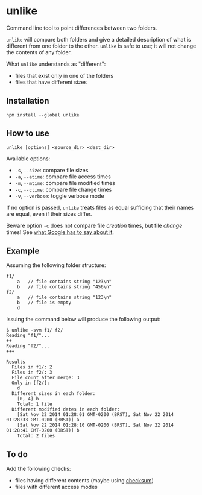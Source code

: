 unlike
======

Command line tool to point differences between two folders.

``unlike`` will compare both folders and give a detailed description of what is different from one 
folder to the other. ``unlike`` is safe to use; it will not change the contents of any folder.

What ``unlike`` understands as "different":

* files that exist only in one of the folders
* files that have different sizes

## Installation

    npm install --global unlike

## How to use

    unlike [options] <source_dir> <dest_dir>

Available options:

* ``-s``, ``--size``: compare file sizes
* ``-a``, ``--atime``: compare file access times
* ``-m``, ``--mtime``: compare file modified times
* ``-c``, ``--ctime``: compare file change times
* ``-v``, ``--verbose``: toggle verbose mode

If no option is passed, ``unlike`` treats files as equal sufficing that their names are equal, even if their sizes differ.

Beware option ``-c`` does not compare file *creation* times, but file *change* times! See [what Google has to say about it](https://www.google.com/#q=Difference+between+mtime%2C+ctime+and+atime).

## Example

Assuming the following folder structure:

    f1/
        a   // file contains string "123\n"
        b   // file contains string "456\n"
    f2/
        a   // file contains string "123\n"
        b   // file is empty
        d

Issuing the command below will produce the following output:

    $ unlike -svm f1/ f2/
    Reading "f1/"...
    ++
    Reading "f2/"...
    +++
    
    Results
      Files in f1/: 2
      Files in f2/: 3
      File count after merge: 3
      Only in [f2/]:
        d
      Different sizes in each folder:
        [0, 4] b
        Total: 1 file
      Different modified dates in each folder:
        [Sat Nov 22 2014 01:28:01 GMT-0200 (BRST), Sat Nov 22 2014 01:28:33 GMT-0200 (BRST)] a
        [Sat Nov 22 2014 01:28:10 GMT-0200 (BRST), Sat Nov 22 2014 01:28:41 GMT-0200 (BRST)] b
        Total: 2 files

## To do

Add the following checks:

* files having different contents (maybe using [checksum](https://github.com/dshaw/checksum))
* files with different access modes
